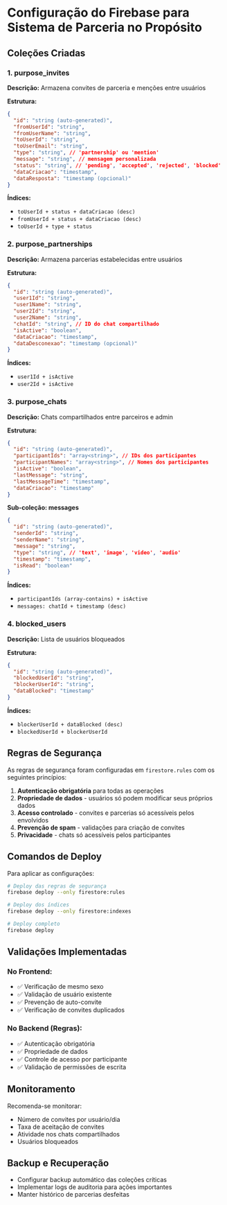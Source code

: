 # Configuração do Firebase para Sistema de Parceria no Propósito

## Coleções Criadas

### 1. purpose_invites
**Descrição:** Armazena convites de parceria e menções entre usuários

**Estrutura:**
```json
{
  "id": "string (auto-generated)",
  "fromUserId": "string",
  "fromUserName": "string", 
  "toUserId": "string",
  "toUserEmail": "string",
  "type": "string", // 'partnership' ou 'mention'
  "message": "string", // mensagem personalizada
  "status": "string", // 'pending', 'accepted', 'rejected', 'blocked'
  "dataCriacao": "timestamp",
  "dataResposta": "timestamp (opcional)"
}
```

**Índices:**
- `toUserId + status + dataCriacao (desc)`
- `fromUserId + status + dataCriacao (desc)`
- `toUserId + type + status`

### 2. purpose_partnerships
**Descrição:** Armazena parcerias estabelecidas entre usuários

**Estrutura:**
```json
{
  "id": "string (auto-generated)",
  "user1Id": "string",
  "user1Name": "string",
  "user2Id": "string", 
  "user2Name": "string",
  "chatId": "string", // ID do chat compartilhado
  "isActive": "boolean",
  "dataCriacao": "timestamp",
  "dataDesconexao": "timestamp (opcional)"
}
```

**Índices:**
- `user1Id + isActive`
- `user2Id + isActive`

### 3. purpose_chats
**Descrição:** Chats compartilhados entre parceiros e admin

**Estrutura:**
```json
{
  "id": "string (auto-generated)",
  "participantIds": "array<string>", // IDs dos participantes
  "participantNames": "array<string>", // Nomes dos participantes
  "isActive": "boolean",
  "lastMessage": "string",
  "lastMessageTime": "timestamp",
  "dataCriacao": "timestamp"
}
```

**Sub-coleção: messages**
```json
{
  "id": "string (auto-generated)",
  "senderId": "string",
  "senderName": "string",
  "message": "string",
  "type": "string", // 'text', 'image', 'video', 'audio'
  "timestamp": "timestamp",
  "isRead": "boolean"
}
```

**Índices:**
- `participantIds (array-contains) + isActive`
- `messages: chatId + timestamp (desc)`

### 4. blocked_users
**Descrição:** Lista de usuários bloqueados

**Estrutura:**
```json
{
  "id": "string (auto-generated)",
  "blockedUserId": "string",
  "blockerUserId": "string", 
  "dataBlocked": "timestamp"
}
```

**Índices:**
- `blockerUserId + dataBlocked (desc)`
- `blockedUserId + blockerUserId`

## Regras de Segurança

As regras de segurança foram configuradas em `firestore.rules` com os seguintes princípios:

1. **Autenticação obrigatória** para todas as operações
2. **Propriedade de dados** - usuários só podem modificar seus próprios dados
3. **Acesso controlado** - convites e parcerias só acessíveis pelos envolvidos
4. **Prevenção de spam** - validações para criação de convites
5. **Privacidade** - chats só acessíveis pelos participantes

## Comandos de Deploy

Para aplicar as configurações:

```bash
# Deploy das regras de segurança
firebase deploy --only firestore:rules

# Deploy dos índices
firebase deploy --only firestore:indexes

# Deploy completo
firebase deploy
```

## Validações Implementadas

### No Frontend:
- ✅ Verificação de mesmo sexo
- ✅ Validação de usuário existente
- ✅ Prevenção de auto-convite
- ✅ Verificação de convites duplicados

### No Backend (Regras):
- ✅ Autenticação obrigatória
- ✅ Propriedade de dados
- ✅ Controle de acesso por participante
- ✅ Validação de permissões de escrita

## Monitoramento

Recomenda-se monitorar:
- Número de convites por usuário/dia
- Taxa de aceitação de convites
- Atividade nos chats compartilhados
- Usuários bloqueados

## Backup e Recuperação

- Configurar backup automático das coleções críticas
- Implementar logs de auditoria para ações importantes
- Manter histórico de parcerias desfeitas
